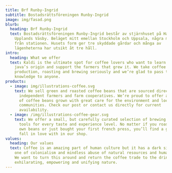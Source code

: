 ```yaml
---
title: Brf Runby-Ingrid
subtitle: Bostadsrättsföreningen Runby-Ingrid
image: img/fasad.png
blurb:
  heading: Brf Runby-Ingrid
  text: Bostadsrättsföreningen Runby-Ingrid består av stjärnhuset på Hagvägen 6 i
    Upplands Väsby. Beläget mitt emellan Stockholm och Uppsala, några minuter
    från stationen. Husets form ger tre skyddade gårdar och många av
    lägenheterna har utsikt åt tre håll.
intro:
  heading: What we offer
  text: Kaldi is the ultimate spot for coffee lovers who want to learn about their
    java’s origin and support the farmers that grew it. We take coffee
    production, roasting and brewing seriously and we’re glad to pass that
    knowledge to anyone.
products:
  - image: img/illustrations-coffee.svg
    text: We sell green and roasted coffee beans that are sourced directly from
      independent farmers and farm cooperatives. We’re proud to offer a variety
      of coffee beans grown with great care for the environment and local
      communities. Check our post or contact us directly for current
      availability.
  - image: /img/illustrations-coffee-gear.svg
    text: We offer a small, but carefully curated selection of brewing gear and
      tools for every taste and experience level. No matter if you roast your
      own beans or just bought your first french press, you’ll find a gadget to
      fall in love with in our shop.
values:
  heading: Our values
  text: Coffee is an amazing part of human culture but it has a dark side too –
    one of colonialism and mindless abuse of natural resources and human lives.
    We want to turn this around and return the coffee trade to the drink’s
    exhilarating, empowering and unifying nature.
---
```


